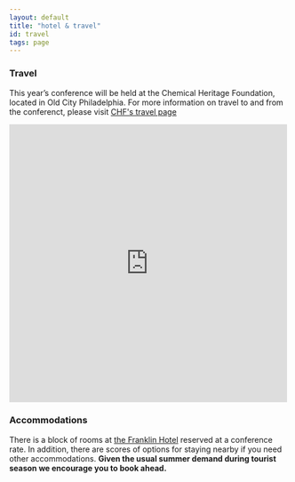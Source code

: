 ```yaml
---
layout: default
title: "hotel & travel"
id: travel
tags: page
---
```


### Travel

This year’s conference will be held at the Chemical Heritage Foundation, located in Old City Philadelphia. For more information on travel to and from the conferenct, please visit [CHF's travel page](https://www.chemheritage.org/visit/directions)

<div class="mapouter"><div class="gmap_canvas"><iframe width="500" height="500" id="gmap_canvas" src="https://maps.google.com/maps?q=Chemical Heritage Foundation, Chestnut Street, Philadelphia, PA, United States, &t=&z=14&ie=UTF8&iwloc=&output=embed" frameborder="0" scrolling="no" marginheight="0" marginwidth="0"></iframe>embed google map <a href="http://www.embedgooglemap.net">embedgooglemap.net</a></div><style>.mapouter{overflow:hidden;height:500px;width:500px;}.gmap_canvas {background:none!important;height:500px;width:500px;}</style></div>

### Accommodations

There is a block of rooms at [the Franklin Hotel](http://www.marriott.com/meeting-event-hotels/group-corporate-travel/groupCorp.mi?resLinkData=Keystone%20DH%20Organizing%20Committee%20Meeting%5EPHLPR%60kdhkdhc%60189.00%60USD%60false%604%607/12/17%607/14/17%606/12/17&app=resvlink&stop_mobi=yes) reserved at a conference rate. In addition, there are scores of options for staying nearby if you need other accommodations. **Given the usual summer demand during tourist season we encourage you to book ahead.**